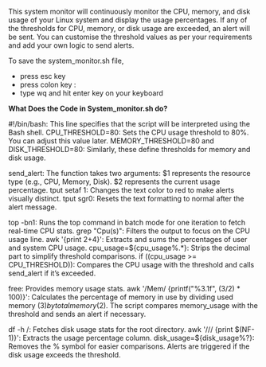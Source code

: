 This system monitor will continuously monitor the CPU, memory, and disk usage of your Linux system and display the usage percentages. If any of the thresholds for CPU, memory, or disk usage are exceeded, an alert will be sent. You can customise the threshold values as per your requirements and add your own logic to send alerts.

To save the system_monitor.sh file, 
  - press esc key
  - press colon key :
  - type wq and hit enter key on your keyboard

**What Does the Code in System_monitor.sh do?**

#!/bin/bash: This line specifies that the script will be interpreted using the Bash shell.
CPU_THRESHOLD=80: Sets the CPU usage threshold to 80%. You can adjust this value later.
MEMORY_THRESHOLD=80 and DISK_THRESHOLD=80: Similarly, these define thresholds for memory and disk usage.

send_alert: The function takes two arguments:
$1 represents the resource type (e.g., CPU, Memory, Disk).
$2 represents the current usage percentage.
tput setaf 1: Changes the text color to red to make alerts visually distinct.
tput sgr0: Resets the text formatting to normal after the alert message.

top -bn1: Runs the top command in batch mode for one iteration to fetch real-time CPU stats.
grep "Cpu(s)": Filters the output to focus on the CPU usage line.
awk '{print $2+$4}': Extracts and sums the percentages of user and system CPU usage.
cpu_usage=${cpu_usage%.*}: Strips the decimal part to simplify threshold comparisons.
if ((cpu_usage >= CPU_THRESHOLD)): Compares the CPU usage with the threshold and calls send_alert if it’s exceeded.

free: Provides memory usage stats.
awk '/Mem/ {printf("%3.1f", ($3/$2) * 100)}': Calculates the percentage of memory in use by dividing used memory ($3) by total memory ($2).
The script compares memory_usage with the threshold and sends an alert if necessary.

df -h /: Fetches disk usage stats for the root directory.
awk '/\// {print $(NF-1)}': Extracts the usage percentage column.
disk_usage=${disk_usage%?}: Removes the % symbol for easier comparisons.
Alerts are triggered if the disk usage exceeds the threshold.


